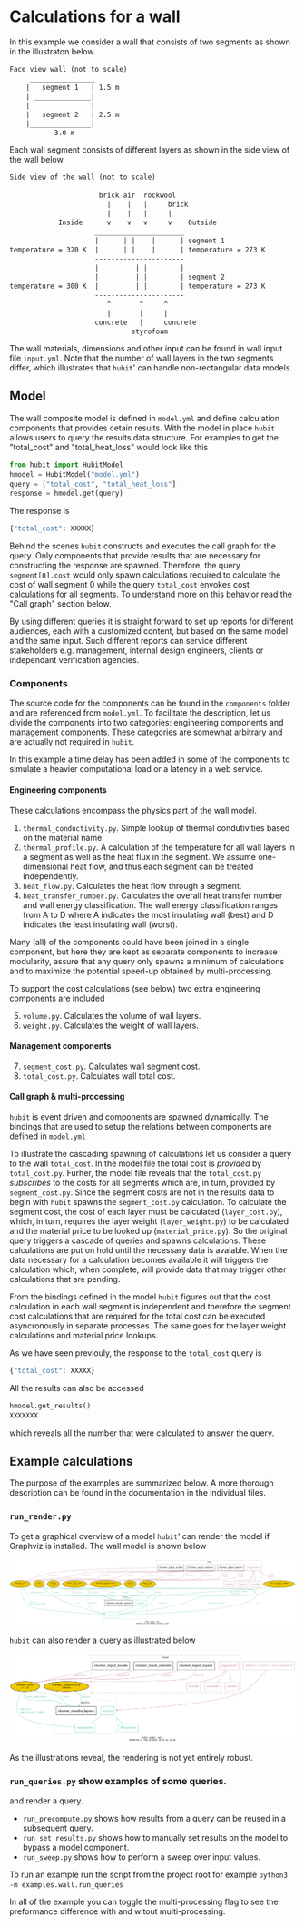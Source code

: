 # Calculations for a wall

In this example we consider a wall that consists of two segments as shown in the illustraton below. 

``` 
Face view wall (not to scale)
     ________________
    |   segment 1   | 1.5 m
    | ______________|
    |               | 
    |   segment 2   | 2.5 m
    |_______________|
           3.0 m
```

Each wall segment consists of different layers as shown in the side view of the wall below.

```
Side view of the wall (not to scale)

                      brick air  rockwool 
                        |    |   |     brick
                        |    |   |     |
            Inside      v    v   v     v    Outside
                     ______________________
                     |      | |    |      | segment 1
temperature = 320 K  |      | |    |      | temperature = 273 K   
                     ----------------------        
                     |         | |        |      
                     |         | |        | segment 2
temperature = 300 K  |         | |        | temperature = 273 K
                     ----------------------
                        ^       ^     ^ 
                        |       |     |
                     concrete   |     concrete 
                              styrofoam 
```

The wall materials, dimensions and other input can be found in wall input file `input.yml`. Note that the number of wall layers in the two segments differ, which illustrates that `hubit`' can handle non-rectangular data models.

## Model
The wall composite model is defined in `model.yml` and define calculation components that provides cetain results. With the model in place `hubit` allows users to query the results data structure. For examples to get the "total_cost" and "total_heat_loss" would look like this

```python
from hubit import HubitModel
hmodel = HubitModel("model.yml")
query = ["total_cost", "total_heat_loss"]
response = hmodel.get(query)
```

The response is

```python
{"total_cost": XXXXX}
```

Behind the scenes `hubit` constructs and executes the call graph for the query. Only components that provide results that are necessary for constructing the response are spawned. Therefore, the query `segment[0].cost` would only spawn calculations required to calculate the cost of wall segment 0 while the query `total_cost` envokes cost calculations for all segments. To understand more on this behavior read the "Call graph" section below.

By using different queries it is straight forward to set up reports for different audiences, each with a customized content, but based on the same model and the same input. Such different reports can service different stakeholders e.g. management, internal design engineers, clients or independant verification agencies.

### Components
The source code for the components can be found in the `components` folder and are referenced from `model.yml`. To facilitate the description, let us divide the components into two categories: engineering components and management components. These categories are somewhat arbitrary and are actually not required in `hubit`.

In this example a time delay has been added in some of the components to simulate a heavier computational load or a latency in a web service.

#### Engineering components
These calculations encompass the physics part of the wall model.

1. `thermal_conductivity.py`. Simple lookup of thermal condutivities based on the material name.
2. `thermal_profile.py`. A calculation of the temperature for all wall layers in a segment as well 
as the heat flux in the segment. We assume one-dimensional heat flow, and thus each segment can be treated independently.
3. `heat_flow.py`. Calculates the heat flow through a segment.
4. `heat_transfer_number.py`. Calculates the overall heat transfer number and wall energy classification. The wall  energy classification ranges from A to D where A indicates the most insulating wall (best) and D indicates the least insulating wall (worst).

Many (all) of the components could have been joined in a single component, but here they are kept as  separate components to increase modularity, assure that any query only spawns a minimum of calculations and to maximize the potential speed-up obtained by multi-processing.

To support the cost calculations (see below) two extra engineering components are included

5. `volume.py`. Calculates the volume of wall layers. 
6. `weight.py`. Calculates the weight of wall layers.

#### Management components

7. `segment_cost.py`. Calculates wall segment cost.
8. `total_cost.py`. Calculates wall total cost.


#### Call graph & multi-processing

`hubit` is event driven and components are spawned dynamically. The bindings that are used to setup the relations between components are defined in `model.yml`

To illustrate the cascading spawning of calculations let us consider a query to the wall `total_cost`. In the model file the total cost is _provided_ by `total_cost.py`. Furher, the model file reveals that the `total_cost.py` _subscribes_ to the costs for all segments which are, in turn, provided by `segment_cost.py`. Since the segment costs are not in the results data to begin with `hubit` spawns the `segment_cost.py` calculation. To calculate the segment cost, the cost of each layer must be calculated (`layer_cost.py`), which, in turn, requires the layer weight (`layer_weight.py`) to be calculated and the material price to be looked up (`material_price.py`). So the original query triggers a cascade of queries and spawns calculations. These calculations are put on hold until the necessary data is avalable. When the data necessary for a calculation becomes available it will triggers the calculation which, when complete, will  provide data that may trigger other calculations that are pending.

From the bindings defined in the model `hubit` figures out that the cost calculation in each wall segment is independent and therefore the segment cost calculations that are required for the total cost can be executed asyncronously in separate processes. The same goes for the layer weight calculations  and material price lookups.

As we have seen previouly, the response to the `total_cost` query is

```python
{"total_cost": XXXXX}
```

All the results can also be accessed 

```python
hmodel.get_results()
XXXXXXX
```

which reveals all the number that were calculated to answer the query.





## Example calculations
The purpose of the examples are summarized below. A more thorough description can be found in the documentation in the individual files.

### `run_render.py` 
To get a graphical overview of a model `hubit`' can render the model if Graphviz is installed. The wall model is shown below  

![](https://github.com/mrsonne/hubit/blob/develop/examples/wall/images/model_wall.png "Wall model")

`hubit` can also render a query as illustrated below 

![](https://github.com/mrsonne/hubit/blob/develop/examples/wall/images/query_wall.png "Wall query")

As the illustrations reveal, the rendering is not yet entirely robust.

### `run_queries.py` show examples of some queries.

and render a query.

* `run_precompute.py` shows how results from a query can be reused in a subsequent query. 
* `run_set_results.py` shows how to manually set results on the model to bypass a model component.
* `run_sweep.py` shows how to perform a sweep over input values.

To run an example run the script from the project root for example `python3 -m examples.wall.run_queries`

In all of the example you can toggle the multi-processing flag to see the preformance difference with and witout multi-processing.